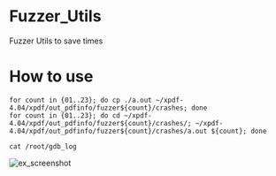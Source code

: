 # Fuzzer_Utils
Fuzzer Utils to save times


# How to use


```
for count in {01..23}; do cp ./a.out ~/xpdf-4.04/xpdf/out_pdfinfo/fuzzer${count}/crashes; done
for count in {01..23}; do cd ~/xpdf-4.04/xpdf/out_pdfinfo/fuzzer${count}/crashes/; ~/xpdf-4.04/xpdf/out_pdfinfo/fuzzer${count}/crashes/a.out ${count}; done
```

```
cat /root/gdb_log
```
![ex_screenshot](https://img1.daumcdn.net/thumb/R1280x0/?scode=mtistory2&fname=https%3A%2F%2Fblog.kakaocdn.net%2Fdn%2Fd891No%2FbtrFFPjqOoa%2Fxv5Zv7CBjRMvsRykhQ3xQ0%2Fimg.png)
